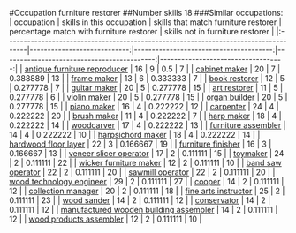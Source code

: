 #Occupation furniture restorer
##Number skills 18
###Similar occupations:
| occupation                                                                          |   skills in this occupation |   skills that match furniture restorer |   percentage match with furniture restorer |   skills not in furniture restorer |
|:------------------------------------------------------------------------------------|----------------------------:|---------------------------------------:|-------------------------------------------:|-----------------------------------:|
| [antique furniture reproducer](antique_furniture_reproducer.md)                     |                          16 |                                      9 |                                   0.5      |                                  7 |
| [cabinet maker](cabinet_maker.md)                                                   |                          20 |                                      7 |                                   0.388889 |                                 13 |
| [frame maker](frame_maker.md)                                                       |                          13 |                                      6 |                                   0.333333 |                                  7 |
| [book restorer](book_restorer.md)                                                   |                          12 |                                      5 |                                   0.277778 |                                  7 |
| [guitar maker](guitar_maker.md)                                                     |                          20 |                                      5 |                                   0.277778 |                                 15 |
| [art restorer](art_restorer.md)                                                     |                          11 |                                      5 |                                   0.277778 |                                  6 |
| [violin maker](violin_maker.md)                                                     |                          20 |                                      5 |                                   0.277778 |                                 15 |
| [organ builder](organ_builder.md)                                                   |                          20 |                                      5 |                                   0.277778 |                                 15 |
| [piano maker](piano_maker.md)                                                       |                          16 |                                      4 |                                   0.222222 |                                 12 |
| [carpenter](carpenter.md)                                                           |                          24 |                                      4 |                                   0.222222 |                                 20 |
| [brush maker](brush_maker.md)                                                       |                          11 |                                      4 |                                   0.222222 |                                  7 |
| [harp maker](harp_maker.md)                                                         |                          18 |                                      4 |                                   0.222222 |                                 14 |
| [woodcarver](woodcarver.md)                                                         |                          17 |                                      4 |                                   0.222222 |                                 13 |
| [furniture assembler](furniture_assembler.md)                                       |                          14 |                                      4 |                                   0.222222 |                                 10 |
| [harpsichord maker](harpsichord_maker.md)                                           |                          18 |                                      4 |                                   0.222222 |                                 14 |
| [hardwood floor layer](hardwood_floor_layer.md)                                     |                          22 |                                      3 |                                   0.166667 |                                 19 |
| [furniture finisher](furniture_finisher.md)                                         |                          16 |                                      3 |                                   0.166667 |                                 13 |
| [veneer slicer operator](veneer_slicer_operator.md)                                 |                          17 |                                      2 |                                   0.111111 |                                 15 |
| [toymaker](toymaker.md)                                                             |                          24 |                                      2 |                                   0.111111 |                                 22 |
| [wicker furniture maker](wicker_furniture_maker.md)                                 |                          12 |                                      2 |                                   0.111111 |                                 10 |
| [band saw operator](band_saw_operator.md)                                           |                          22 |                                      2 |                                   0.111111 |                                 20 |
| [sawmill operator](sawmill_operator.md)                                             |                          22 |                                      2 |                                   0.111111 |                                 20 |
| [wood technology engineer](wood_technology_engineer.md)                             |                          29 |                                      2 |                                   0.111111 |                                 27 |
| [cooper](cooper.md)                                                                 |                          14 |                                      2 |                                   0.111111 |                                 12 |
| [collection manager](collection_manager.md)                                         |                          20 |                                      2 |                                   0.111111 |                                 18 |
| [fine arts instructor](fine_arts_instructor.md)                                     |                          25 |                                      2 |                                   0.111111 |                                 23 |
| [wood sander](wood_sander.md)                                                       |                          14 |                                      2 |                                   0.111111 |                                 12 |
| [conservator](conservator.md)                                                       |                          14 |                                      2 |                                   0.111111 |                                 12 |
| [manufactured wooden building assembler](manufactured_wooden_building_assembler.md) |                          14 |                                      2 |                                   0.111111 |                                 12 |
| [wood products assembler](wood_products_assembler.md)                               |                          12 |                                      2 |                                   0.111111 |                                 10 |
